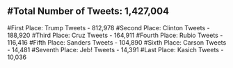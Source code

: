 #Total Number of Tweets: 1,427,004 
---
#First Place: Trump Tweets - 812,978
#Second Place: Clinton Tweets - 188,920
#Third Place: Cruz Tweets - 164,911
#Fourth Place: Rubio Tweets - 116,416
#Fifth Place: Sanders Tweets - 104,890
#Sixth Place: Carson Tweets - 14,481
#Seventh Place: Jeb! Tweets - 14,391
#Last Place: Kasich Tweets - 10,036
